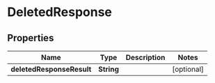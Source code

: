 # DeletedResponse

## Properties
Name | Type | Description | Notes
------------ | ------------- | ------------- | -------------
**deletedResponseResult** | **String** |  |  [optional]
